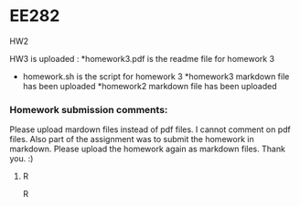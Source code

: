 # EE282

HW2

HW3 is uploaded :
 *homework3.pdf is the readme file for homework 3
 * homework.sh is the script for homework 3
 *homework3 markdown file has been uploaded
*homework2 markdown file has been uploaded 
 ### Homework submission comments:
 
 Please upload mardown files instead of pdf files. I cannot comment on pdf files. Also part of the assignment was to submit the homework in markdown. Please upload the homework again as markdown files. Thank you. :)
 
 1. R
 
    R   
 
